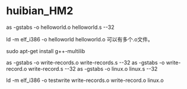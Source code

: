 # huibian_HM2

as -gstabs -o helloworld.o helloworld.s --32

ld -m elf_i386 -o helloworld helloworld.o
可以有多个.o文件。

sudo apt-get install g++-multilib

as -gstabs -o write-records.o write-records.s --32
as -gstabs -o write-record.o write-record.s --32
as -gstabs -o linux.o linux.s --32

ld -m elf_i386 -o testwrite write-records.o write-record.o linux.o

